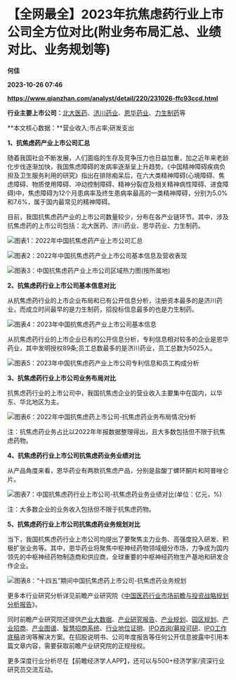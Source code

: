 # 【全网最全】2023年抗焦虑药行业上市公司全方位对比(附业务布局汇总、业绩对比、业务规划等)
**何佳**

**2023-10-26 07:46**

**https://www.qianzhan.com/analyst/detail/220/231026-ffc93ccd.html**

**行业主要上市公司：**[北大医药](https://stock.qianzhan.com/hs/zhengquan_000788.SZ.html)、[济川药业](https://stock.qianzhan.com/hs/zhengquan_600566.SH.html)、[恩华药业](https://stock.qianzhan.com/hs/zhengquan_002262.SZ.html)、[力生制药](https://stock.qianzhan.com/hs/zhengquan_002393.SZ.html)等

**本文核心数据：**营业收入;市占率;研发支出

**1、抗焦虑药产业上市公司汇总**

随着我国社会不断发展，人们面临的生存及竞争压力也日益加重，加之近年来老龄化步伐逐渐加快，我国焦虑障碍的发病率逐渐呈上升趋势。《中国精神障碍疾病负担及卫生服务利用的研究》指出在排除痴呆后，在六大类精神障碍(心境障碍、焦虑障碍、物质使用障碍、冲动控制障碍、精神分裂症及相关精神病性障碍、进食障碍)中，焦虑障碍为12个月患病率及终生患病率最高的一类精神障碍，分别为5.0%和7.6%，属于国内最常见的精神障碍。

目前，我国抗焦虑药产业的上市公司数量较少，分布在各产业链环节。其中，涉及抗焦虑药的上市公司包括：北大医药、济川药业、恩华药业、力生制药。

![图表1：2022年中国抗焦虑药产业上市公司汇总](https://img3.qianzhan.com/news/202310/26/20231026-f072fe4505af2280.png)

![图表2：2022年中国抗焦虑药产业上市公司基本信息及营收表现](https://img3.qianzhan.com/news/202310/26/20231026-30f27eb66cc25072.png)

![图表3：中国抗焦虑药产业上市公司区域热力图(按所属地)](https://img3.qianzhan.com/news/202310/26/20231026-c8caa4c39deb01a2.jpg)

**2、抗焦虑药行业上市公司基本信息对比**

从抗焦虑药行业的上市企业布局和已有公开信息分析，注册资本最多的是济川药业，而成立时间最早的是力生制药，招投标信息最多的也是力生制药。

![图表4：2023年中国抗焦虑药产业上市公司基本信息](https://img3.qianzhan.com/news/202310/26/20231026-bc1061e34cd20ca9.png)

从抗焦虑药行业的上市企业已有的公开信息分析，专利信息相对较多的企业是恩华药业，其中发明授权89条;员工总数最多的是济川药业，员工总数为5025人。

![图表5：2023年中国抗焦虑药产业上市公司专利信息和员工构成分析](https://img3.qianzhan.com/news/202310/26/20231026-525b26c1a1c9e7b5.png)

**3、抗焦虑药行业上市公司业务布局对比**

抗焦虑药行业的上市公司中，我国抗焦虑企业的营业收入主要集中在国内，以华东、华北地区为主。

![图表6：2022年中国抗焦虑药上市公司-抗焦虑药业务布局情况分析](https://img3.qianzhan.com/news/202310/26/20231026-b7276df3bcc32d27.png)

注：抗焦虑药业务占比以2022年年报数据整理得出，且大多数包括但不限于抗焦虑药物。

**4、抗焦虑药行业上市公司抗焦虑药业务业绩对比**

从产品角度来看，恩华药业有两款抗焦虑产品，分别是盐酸丁螺环酮片和阿普唑仑片。

![图表7：中国抗焦虑药行业上市公司-抗焦虑药业务业绩对比(单位：亿元，%)](https://img3.qianzhan.com/news/202310/26/20231026-420dc68e5f72d81a.png)

注：大多数企业的业务收入包括但不限于抗焦虑药物。

**5、抗焦虑药行业上市公司抗焦虑药业务规划对比**

当下，我国抗焦虑药行业上市公司均提出了要聚焦主力业务、高强度投入研发、积极扩张业务等。其中，恩华药业将聚焦中枢神经药物领域细分市场，力争成为国内领先的中枢神经药物制造商和供应商，全球重要的中枢神经药物生产基地和研发合作企业。

![图表8：“十四五”期间中国抗焦虑药上市公司-抗焦虑药业务规划](https://img3.qianzhan.com/news/202310/26/20231026-4b01814e9a6813ba.png)

更多本行业研究分析详见前瞻产业研究院《[中国医药行业市场前瞻与投资战略规划分析报告](https://bg.qianzhan.com/report/detail/23bbd8d4f3dc4e4a.html)》。

同时前瞻产业研究院还提供[产业大数据](https://d.qianzhan.com/)、[产业研究报告](https://bg.qianzhan.com/report/hotlist/)、[产业规划](https://f.qianzhan.com/chanyeguihua2/)、[园区规划](https://f.qianzhan.com/yuanqu/)、[产业招商](https://f.qianzhan.com/chanyezhaoshang/)、[产业图谱](https://bg.qianzhan.com/report/lianglian/)、[智慧招商系统](https://z.qianzhan.com/)、[行业地位证明](https://bg.qianzhan.com/report/qyppcs)、[IPO咨询/募投可研](https://ipo.qianzhan.com/mutou/)、[IPO工作底稿](https://ipo.qianzhan.com/digao/)咨询等解决方案。在招股说明书、公司年度报告等任何公开信息披露中引用本篇文章内容，需要获取前瞻产业研究院的正规授权。

更多深度行业分析尽在【前瞻经济学人APP】，还可以与500+经济学家/资深行业研究员交流互动。